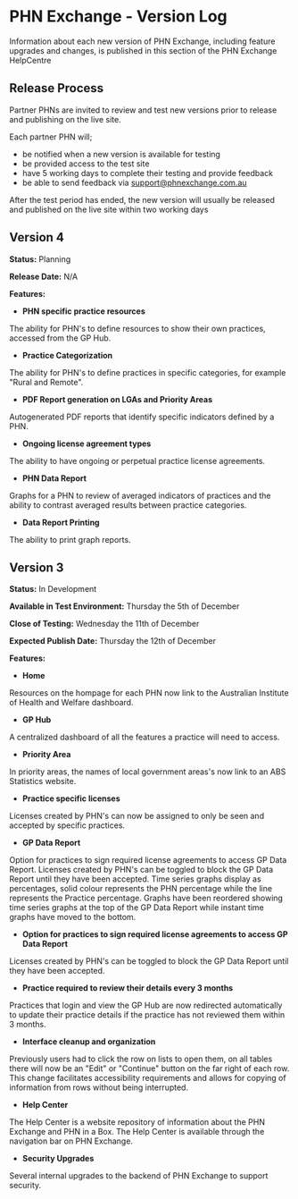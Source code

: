 # PHN Exchange - Version Log

<p>
    Information about each new version of PHN Exchange, including feature upgrades and changes, is published in this section of the PHN     Exchange HelpCentre  
</p>

## **Release Process**
Partner PHNs are invited to review and test new versions prior to release and publishing on the live site.

Each partner PHN will;

- be notified when a new version is available for testing
- be provided access to the test site
- have 5 working days to complete their testing and provide feedback
- be able to send feedback via support@phnexchange.com.au

After the test period has ended, the new version will usually be released and published on the live site within two working days

## **Version 4**

**Status:** Planning

**Release Date:** N/A

**Features:**

- **PHN specific practice resources**

<p>
    The ability for PHN's to define resources to show their own practices, accessed from the GP Hub.
</p>

- **Practice Categorization**

<p>
    The ability for PHN's to define practices in specific categories, for example "Rural and Remote".
</p>

- **PDF Report generation on LGAs and Priority Areas**

<p>
    Autogenerated PDF reports that identify specific indicators defined by a PHN.
</p>

- **Ongoing license agreement types**

<p>
    The ability to have ongoing or perpetual practice license agreements.
</p>

- **PHN Data Report**

<p>
    Graphs for a PHN to review of averaged indicators of practices and the ability to contrast averaged results between practice categories.
</p>

- **Data Report Printing**

<p>
    The ability to print graph reports.
</p>

## **Version 3**

**Status:** In Development

**Available in Test Environment:** Thursday the 5th of December

**Close of Testing:** Wednesday the 11th of December

**Expected Publish Date:** Thursday the 12th of December

**Features:**

- **Home**

<p>
    Resources on the hompage for each PHN now link to the Australian Institute of Health and Welfare dashboard.
</p>

- **GP Hub**

<p>
    A centralized dashboard of all the features a practice will need to access.
</p>

- **Priority Area**

<p>
    In priority areas, the names of local government areas's now link to an ABS Statistics website.
</p>

- **Practice specific licenses**

<p>
    Licenses created by PHN's can now be assigned to only be seen and accepted by specific practices.
</p>

- **GP Data Report**
<p>
    Option for practices to sign required license agreements to access GP Data Report.
    Licenses created by PHN's can be toggled to block the GP Data Report until they have been accepted.
    Time series graphs display as percentages, solid colour represents the PHN percentage while the line represents the Practice percentage.
    Graphs have been reordered showing time series graphs at the top of the GP Data Report while instant time graphs have moved to the bottom.
</p>
    
- **Option for practices to sign required license agreements to access GP Data Report**

<p>
    Licenses created by PHN's can be toggled to block the GP Data Report until they have been accepted.
</p>

- **Practice required to review their details every 3 months**

<p>
    Practices that login and view the GP Hub are now redirected automatically to update their practice details if the practice has not reviewed them within 3 months.
</p>

- **Interface cleanup and organization**

<p>
    Previously users had to click the row on lists to open them, on all tables there will now be an "Edit" or "Continue" button on the far right of each row.
    This change facilitates accessibility requirements and allows for copying of information from rows without being interrupted.
</p>

- **Help Center**

<p>
    The Help Center is a website repository of information about the PHN Exchange and PHN in a Box.
    The Help Center is available through the navigation bar on PHN Exchange.
</p>

- **Security Upgrades**

<p>
    Several internal upgrades to the backend of PHN Exchange to support security.
</p>
